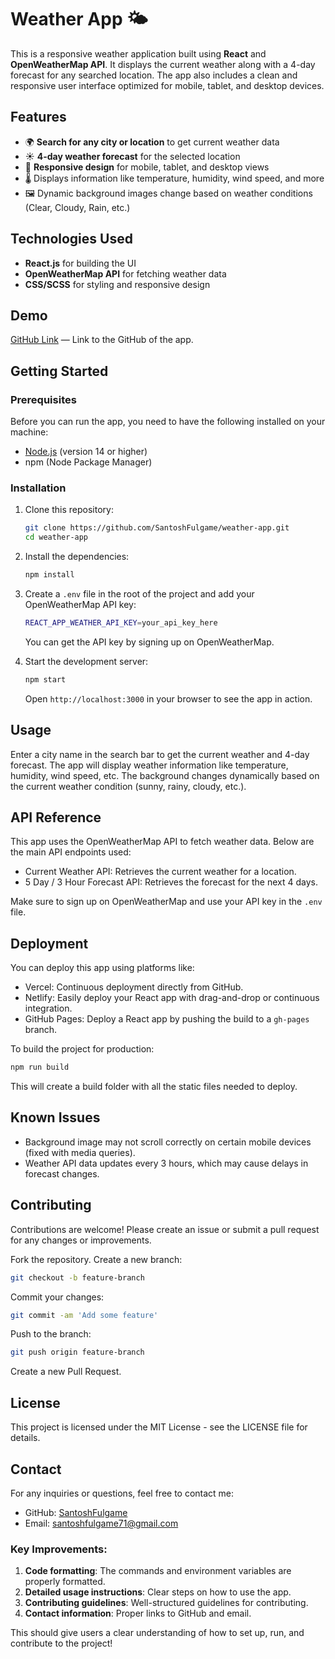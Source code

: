 # Weather App 🌤️

This is a responsive weather application built using **React** and **OpenWeatherMap API**. It displays the current weather along with a 4-day forecast for any searched location. The app also includes a clean and responsive user interface optimized for mobile, tablet, and desktop devices.

## Features

- 🌍 **Search for any city or location** to get current weather data
- ☀️ **4-day weather forecast** for the selected location
- 📱 **Responsive design** for mobile, tablet, and desktop views
- 🌡️ Displays information like temperature, humidity, wind speed, and more
- 🖼️ Dynamic background images change based on weather conditions (Clear, Cloudy, Rain, etc.)

## Technologies Used

- **React.js** for building the UI
- **OpenWeatherMap API** for fetching weather data
- **CSS/SCSS** for styling and responsive design

## Demo

[GitHub Link](https://github.com/SantoshFulgame/Weather_Forecast_Application) — Link to the GitHub of the app.

## Getting Started

### Prerequisites

Before you can run the app, you need to have the following installed on your machine:

- [Node.js](https://nodejs.org/) (version 14 or higher)
- npm (Node Package Manager)

### Installation

1. Clone this repository:

   ```bash
   git clone https://github.com/SantoshFulgame/weather-app.git
   cd weather-app
   ```

2. Install the dependencies:

   ```bash
   npm install
   ```

3. Create a `.env` file in the root of the project and add your OpenWeatherMap API key:

   ```bash
   REACT_APP_WEATHER_API_KEY=your_api_key_here
   ```

   You can get the API key by signing up on OpenWeatherMap.

4. Start the development server:

   ```bash
   npm start
   ```

   Open `http://localhost:3000` in your browser to see the app in action.

## Usage

Enter a city name in the search bar to get the current weather and 4-day forecast. The app will display weather information like temperature, humidity, wind speed, etc. The background changes dynamically based on the current weather condition (sunny, rainy, cloudy, etc.).

## API Reference

This app uses the OpenWeatherMap API to fetch weather data. Below are the main API endpoints used:

- Current Weather API: Retrieves the current weather for a location.
- 5 Day / 3 Hour Forecast API: Retrieves the forecast for the next 4 days.

Make sure to sign up on OpenWeatherMap and use your API key in the `.env` file.

## Deployment

You can deploy this app using platforms like:

- Vercel: Continuous deployment directly from GitHub.
- Netlify: Easily deploy your React app with drag-and-drop or continuous integration.
- GitHub Pages: Deploy a React app by pushing the build to a `gh-pages` branch.

To build the project for production:

```bash
npm run build
```

This will create a build folder with all the static files needed to deploy.

## Known Issues

- Background image may not scroll correctly on certain mobile devices (fixed with media queries).
- Weather API data updates every 3 hours, which may cause delays in forecast changes.

## Contributing

Contributions are welcome! Please create an issue or submit a pull request for any changes or improvements.

Fork the repository. Create a new branch:

```bash
git checkout -b feature-branch
```

Commit your changes:

```bash
git commit -am 'Add some feature'
```

Push to the branch:

```bash
git push origin feature-branch
```

Create a new Pull Request.

## License

This project is licensed under the MIT License - see the LICENSE file for details.

## Contact

For any inquiries or questions, feel free to contact me:

- GitHub: [SantoshFulgame](https://github.com/SantoshFulgame)
- Email: santoshfulgame71@gmail.com


### Key Improvements:
1. **Code formatting**: The commands and environment variables are properly formatted.
2. **Detailed usage instructions**: Clear steps on how to use the app.
3. **Contributing guidelines**: Well-structured guidelines for contributing.
4. **Contact information**: Proper links to GitHub and email.

This should give users a clear understanding of how to set up, run, and contribute to the project!


